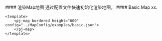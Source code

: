<cn>
#### 渲染Map地图
通过配置文件快速初始化渲染地图。
</cn>

<us>
#### Basic Map
xx.
</us>

```tpl
<template>
	<pj-map bordered height="600" config="../MapConfig/examples/basic.json">
	</pj-map>
</template>
```
